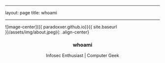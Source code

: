 ﻿---

layout: page
title: whoami

---

![image-center]({{ paradoxxer.github.io}}{{ site.baseurl }}/assets/img/about.jpeg){: .align-center}

<h3 align = "center"> whoami </h3>
<p align ="center"> 
Infosec Enthusiast | Computer Geek
</p>
